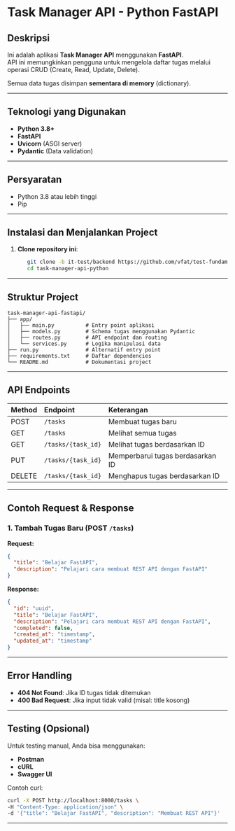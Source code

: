 
# Task Manager API - Python FastAPI

## Deskripsi
Ini adalah aplikasi **Task Manager API** menggunakan **FastAPI**.  
API ini memungkinkan pengguna untuk mengelola daftar tugas melalui operasi CRUD (Create, Read, Update, Delete).

Semua data tugas disimpan **sementara di memory** (dictionary).

---

## Teknologi yang Digunakan
- **Python 3.8+**
- **FastAPI**
- **Uvicorn** (ASGI server)
- **Pydantic** (Data validation)

---

## Persyaratan
- Python 3.8 atau lebih tinggi
- Pip

---

## Instalasi dan Menjalankan Project

1. **Clone repository ini**:
   ```bash
      git clone -b it-test/backend https://github.com/vfat/test-fundamental.git
      cd task-manager-api-python
   ```





---

## Struktur Project

```
task-manager-api-fastapi/
├── app/
│   ├── main.py          # Entry point aplikasi
│   ├── models.py        # Schema tugas menggunakan Pydantic
│   ├── routes.py        # API endpoint dan routing
│   └── services.py      # Logika manipulasi data
├── run.py               # Alternatif entry point
├── requirements.txt     # Daftar dependencies
└── README.md            # Dokumentasi project
```

---

## API Endpoints

| Method | Endpoint        | Keterangan                  |
|:-------|:-----------------|:----------------------------|
| POST   | `/tasks`          | Membuat tugas baru           |
| GET    | `/tasks`          | Melihat semua tugas          |
| GET    | `/tasks/{task_id}`| Melihat tugas berdasarkan ID |
| PUT    | `/tasks/{task_id}`| Memperbarui tugas berdasarkan ID |
| DELETE | `/tasks/{task_id}`| Menghapus tugas berdasarkan ID |

---

## Contoh Request & Response

### 1. Tambah Tugas Baru (POST `/tasks`)

**Request:**
```json
{
  "title": "Belajar FastAPI",
  "description": "Pelajari cara membuat REST API dengan FastAPI"
}
```

**Response:**
```json
{
  "id": "uuid",
  "title": "Belajar FastAPI",
  "description": "Pelajari cara membuat REST API dengan FastAPI",
  "completed": false,
  "created_at": "timestamp",
  "updated_at": "timestamp"
}
```

---

## Error Handling

- **404 Not Found**: Jika ID tugas tidak ditemukan
- **400 Bad Request**: Jika input tidak valid (misal: title kosong)

---

## Testing (Opsional)

Untuk testing manual, Anda bisa menggunakan:
- **Postman**
- **cURL**
- **Swagger UI**

Contoh curl:
```bash
curl -X POST http://localhost:8000/tasks \
-H "Content-Type: application/json" \
-d '{"title": "Belajar FastAPI", "description": "Membuat REST API"}'
```

---
